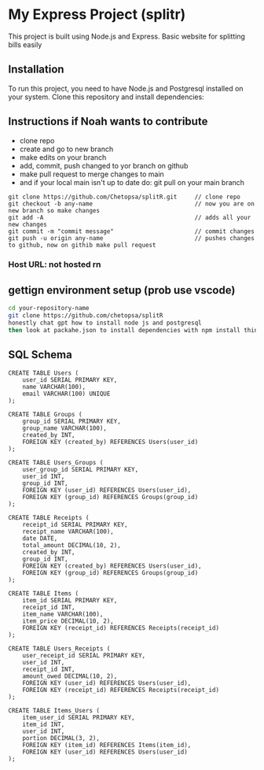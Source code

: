# My Express Project (splitr)

This project is built using Node.js and Express. Basic website for splitting bills easily

## Installation

To run this project, you need to have Node.js and Postgresql installed on your system. Clone this repository and install dependencies:

## Instructions if Noah wants to contribute
<ul>
    <li> clone repo </li>
    <li> create and go to new branch </li>
    <li> make edits on your branch </li>
    <li> add, commit, push changed to yor branch on github </li>
    <li> make pull request to merge changes to main </li>
    <li> and if your local main isn't up to date do: git pull on your main branch </li>
</ul>

```
git clone https://github.com/Chetopsa/splitR.git     // clone repo
git checkout -b any-name                             // now you are on new branch so make changes
git add -A                                           // adds all your new changes
git commit -m "commit message"                       // commit changes
git push -u origin any-name                          // pushes changes to github, now on githib make pull request
```
### Host URL: not hosted rn

## gettign environment setup (prob use vscode)
```bash
cd your-repository-name
git clone https://github.com/chetopsa/splitR
honestly chat gpt how to install node js and postgresql
then look at packahe.json to install dependencies with npm install thing --save
```
## SQL Schema 
```
CREATE TABLE Users (
    user_id SERIAL PRIMARY KEY,
    name VARCHAR(100),
    email VARCHAR(100) UNIQUE
);

CREATE TABLE Groups (
    group_id SERIAL PRIMARY KEY,
    group_name VARCHAR(100),
    created_by INT,
    FOREIGN KEY (created_by) REFERENCES Users(user_id)
);

CREATE TABLE Users_Groups (
    user_group_id SERIAL PRIMARY KEY,
    user_id INT,
    group_id INT,
    FOREIGN KEY (user_id) REFERENCES Users(user_id),
    FOREIGN KEY (group_id) REFERENCES Groups(group_id)
);

CREATE TABLE Receipts (
    receipt_id SERIAL PRIMARY KEY,
    receipt_name VARCHAR(100),
    date DATE,
    total_amount DECIMAL(10, 2),
    created_by INT,
    group_id INT,
    FOREIGN KEY (created_by) REFERENCES Users(user_id),
    FOREIGN KEY (group_id) REFERENCES Groups(group_id)
);

CREATE TABLE Items (
    item_id SERIAL PRIMARY KEY,
    receipt_id INT,
    item_name VARCHAR(100),
    item_price DECIMAL(10, 2),
    FOREIGN KEY (receipt_id) REFERENCES Receipts(receipt_id)
);

CREATE TABLE Users_Receipts (
    user_receipt_id SERIAL PRIMARY KEY,
    user_id INT,
    receipt_id INT,
    amount_owed DECIMAL(10, 2),
    FOREIGN KEY (user_id) REFERENCES Users(user_id),
    FOREIGN KEY (receipt_id) REFERENCES Receipts(receipt_id)
);

CREATE TABLE Items_Users (
    item_user_id SERIAL PRIMARY KEY,
    item_id INT,
    user_id INT,
    portion DECIMAL(3, 2),
    FOREIGN KEY (item_id) REFERENCES Items(item_id),
    FOREIGN KEY (user_id) REFERENCES Users(user_id)
);
```

